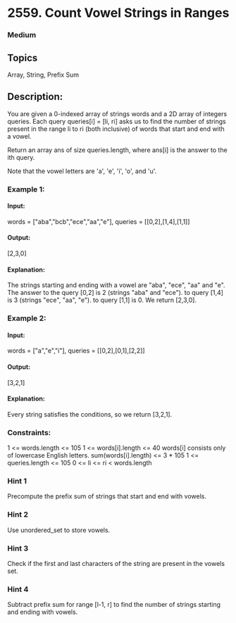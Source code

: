 # 2559. Count Vowel Strings in Ranges

### Medium

## Topics

Array, String, Prefix Sum

## Description:

You are given a 0-indexed array of strings words and a 2D array of integers queries.
Each query queries[i] = [li, ri] asks us to find the number of strings present in the range li to ri (both inclusive) of words that start and end with a vowel.

Return an array ans of size queries.length, where ans[i] is the answer to the ith query.

Note that the vowel letters are 'a', 'e', 'i', 'o', and 'u'.

### Example 1:

#### Input:

words = ["aba","bcb","ece","aa","e"], queries = [[0,2],[1,4],[1,1]]

#### Output:

[2,3,0]

#### Explanation:

The strings starting and ending with a vowel are "aba", "ece", "aa" and "e".
The answer to the query [0,2] is 2 (strings "aba" and "ece").
to query [1,4] is 3 (strings "ece", "aa", "e").
to query [1,1] is 0.
We return [2,3,0].

### Example 2:

#### Input:

words = ["a","e","i"], queries = [[0,2],[0,1],[2,2]]

#### Output:

[3,2,1]

#### Explanation:

Every string satisfies the conditions, so we return [3,2,1].

### Constraints:

1 <= words.length <= 105
1 <= words[i].length <= 40
words[i] consists only of lowercase English letters.
sum(words[i].length) <= 3 \* 105
1 <= queries.length <= 105
0 <= li <= ri < words.length

### Hint 1

Precompute the prefix sum of strings that start and end with vowels.

### Hint 2

Use unordered_set to store vowels.

### Hint 3

Check if the first and last characters of the string are present in the vowels set.

### Hint 4

Subtract prefix sum for range [l-1, r] to find the number of strings starting and ending with vowels.
